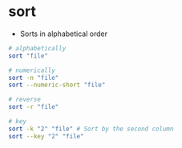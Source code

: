 # sort

- Sorts in alphabetical order

```sh
# alphabetically
sort "file"

# numerically
sort -n "file"
sort --numeric-short "file"

# reverse
sort -r "file"

# key
sort -k "2" "file" # Sort by the second column
sort --key "2" "file"
```
